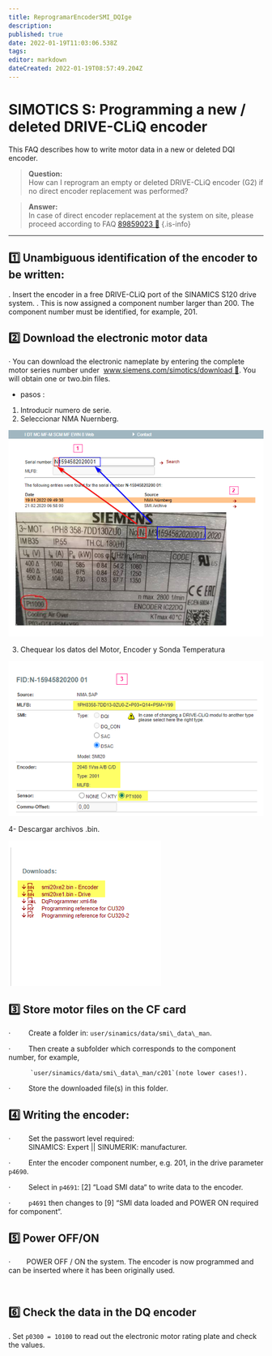 ```yaml
---
title: ReprogramarEncoderSMI_DQIge
description: 
published: true
date: 2022-01-19T11:03:06.538Z
tags: 
editor: markdown
dateCreated: 2022-01-19T08:57:49.204Z
---
```


# **SIMOTICS S: Programming a new / deleted DRIVE-CLiQ encoder**

This FAQ describes how to write motor data in a new or deleted DQI encoder.

> **Question:**  
> How can I reprogram an empty or deleted DRIVE-CLiQ encoder (G2) if no direct encoder replacement was performed?

> **Answer:**  
> In case of direct encoder replacement at the system on site, please proceed according to FAQ [89859023 :link:](https://support.industry.siemens.com/cs/document/89859023/simotics-s-brief-instructions-%e2%80%93-replacing-an-drive-cliq-encoder-(generation-2)?lc=en-de)
{.is-info}


---


##  :one: **Unambiguous identification of the encoder to be written:**
   
   
. Insert the encoder in a free DRIVE-CLiQ port of the SINAMICS S120 drive system.
. This is now assigned a component number larger than 200. The component number must be               identified, for example, 201.
  

## :two: **Download the electronic motor data**


· You can download the electronic nameplate by entering the complete motor series number under  [www.siemens.com/simotics/download :link:](http://www.siemens.com/simotics/download). You will obtain one or two.bin files.

- pasos :

1. Introducir numero de serie.
2. Seleccionar NMA Nuernberg.

![2022-01-19_09_50_00-window.png](/2022-01-19_09_50_00-window.png)

3. Chequear los datos del Motor, Encoder y Sonda Temperatura
  
![2022-01-19_10_57_11-window.png](/2022-01-19_10_57_11-window.png)

4- Descargar archivos .bin.

![2022-01-19_11_00_04-window.png](/2022-01-19_11_00_04-window.png)


## :three: **Store motor files on the CF card**
   
   
·         Create a folder in: `user/sinamics/data/smi\_data\_man`.

·         Then create a subfolder which corresponds to the component number, for example,  

          `user/sinamics/data/smi\_data\_man/c201`(note lower cases!).

·         Store the downloaded file(s) in this folder.

## :four: **Writing the encoder:**
  


·         Set the passwort level required:  
          SINAMICS: Expert || SINUMERIK: manufacturer.

·         Enter the encoder component number, e.g. 201, in the drive parameter `p4690`.

·         Select in `p4691`: \[2\] “Load SMI data“ to write data to the encoder.

·         `p4691` then changes to \[9\] “SMI data loaded and POWER ON required for component“.

## :five: **Power OFF/ON**
    

·        POWER OFF / ON the system. The encoder is now programmed and can be inserted where it has been originally used.  
  
 

## :six: **Check the data in the DQ encoder**
  

.        Set `p0300 = 10100` to read out the electronic motor rating plate and check the values.